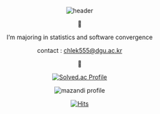 <div align = center>
    
  ![header](https://capsule-render.vercel.app/api?type=waving&color=auto&height=300&section=header&text=DAHEE&fontSize=70)
  
  🍦
  
   I’m majoring in statistics and software convergence
    
   contact : chlek555@dgu.ac.kr
    
  🍦 
    
    
    
    

    
[![Solved.ac Profile](http://mazassumnida.wtf/api/generate_badge?boj=chlek555)](https://solved.ac/chlek555)
  
![mazandi profile](http://mazandi.herokuapp.com/api?handle=chlek555&theme=white)
  
    

    
[![Hits](https://hits.seeyoufarm.com/api/count/incr/badge.svg?url=https%3A%2F%2Fgithub.com%2Fdaheeda&count_bg=%23FCF03D&title_bg=%23000000&icon=github.svg&icon_color=%23FFFFFF&title=HITS&edge_flat=false)](https://hits.seeyoufarm.com)
